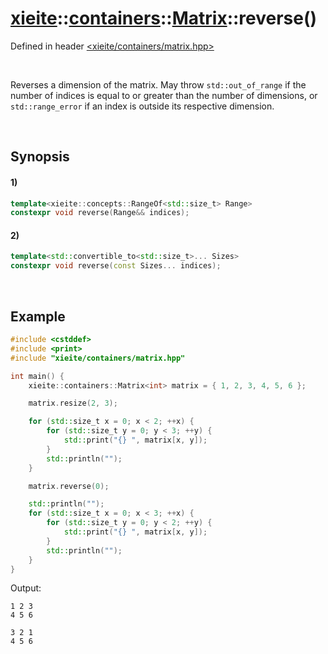 # [xieite](../../../../../../xieite.md)\:\:[containers](../../../../../../containers.md)\:\:[Matrix<Value>](../../../../matrix.md)\:\:reverse\(\)
Defined in header [<xieite/containers/matrix.hpp>](../../../../../../../include/xieite/containers/matrix.hpp)

&nbsp;

Reverses a dimension of the matrix. May throw `std::out_of_range` if the number of indices is equal to or greater than the number of dimensions, or `std::range_error` if an index is outside its respective dimension.

&nbsp;

## Synopsis
#### 1)
```cpp
template<xieite::concepts::RangeOf<std::size_t> Range>
constexpr void reverse(Range&& indices);
```
#### 2)
```cpp
template<std::convertible_to<std::size_t>... Sizes>
constexpr void reverse(const Sizes... indices);
```

&nbsp;

## Example
```cpp
#include <cstddef>
#include <print>
#include "xieite/containers/matrix.hpp"

int main() {
    xieite::containers::Matrix<int> matrix = { 1, 2, 3, 4, 5, 6 };

    matrix.resize(2, 3);

    for (std::size_t x = 0; x < 2; ++x) {
        for (std::size_t y = 0; y < 3; ++y) {
            std::print("{} ", matrix[x, y]);
        }
        std::println("");
    }

    matrix.reverse(0);

    std::println("");
    for (std::size_t x = 0; x < 3; ++x) {
        for (std::size_t y = 0; y < 2; ++y) {
            std::print("{} ", matrix[x, y]);
        }
        std::println("");
    }
}
```
Output:
```
1 2 3
4 5 6

3 2 1
4 5 6
```
